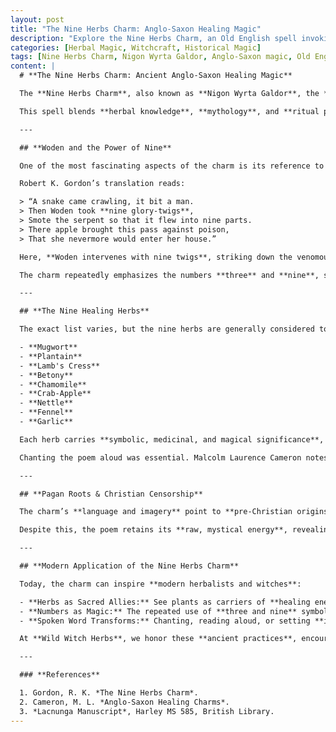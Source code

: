 ```yaml
---
layout: post
title: "The Nine Herbs Charm: Anglo-Saxon Healing Magic"
description: "Explore the Nine Herbs Charm, an Old English spell invoking Woden and nine sacred herbs for protection and healing. Learn its pagan roots, herbal wisdom, and mystical power."
categories: [Herbal Magic, Witchcraft, Historical Magic]
tags: [Nine Herbs Charm, Nigon Wyrta Galdor, Anglo-Saxon magic, Old English charm, Woden, Lacnunga, Historical Witchcraft, Healing Herbs]
content: |
  # **The Nine Herbs Charm: Ancient Anglo-Saxon Healing Magic**

  The **Nine Herbs Charm**, also known as **Nigon Wyrta Galdor**, the **Lay of the Nine Healing Herbs**, or the **Nine Wort Spell**, is one of the most remarkable examples of **Old English magic**. Recorded in the **tenth century AD**, it survives in the **Lacnunga**, a collection of **Anglo-Saxon medical texts** preserved in the **British Library’s Harley MS 585 manuscript**.  

  This spell blends **herbal knowledge**, **mythology**, and **ritual power**, involving the preparation and use of **nine sacred herbs** for **healing and protection**.

  ---

  ## **Woden and the Power of Nine**

  One of the most fascinating aspects of the charm is its reference to **Woden**, making it one of only **two clear mentions of this god in Old English poetry** (the other is in *Maxims I* of the Exeter Book).  

  Robert K. Gordon’s translation reads:

  > “A snake came crawling, it bit a man.  
  > Then Woden took **nine glory-twigs**,  
  > Smote the serpent so that it flew into nine parts.  
  > There apple brought this pass against poison,  
  > That she nevermore would enter her house.”

  Here, **Woden intervenes with nine twigs**, striking down the venomous serpent. Scholars suggest these twigs may have been inscribed with **runes representing the first letters of each herb**, linking **divine power directly to the plants**.

  The charm repeatedly emphasizes the numbers **three** and **nine**, sacred in **Germanic paganism**, underscoring the **magical potency of the ritual** and the alignment of **herbs, numbers, and divine energy**.

  ---

  ## **The Nine Healing Herbs**

  The exact list varies, but the nine herbs are generally considered to include:

  - **Mugwort**  
  - **Plantain**  
  - **Lamb's Cress**  
  - **Betony**  
  - **Chamomile**  
  - **Crab-Apple**  
  - **Nettle**  
  - **Fennel**  
  - **Garlic**

  Each herb carries **symbolic, medicinal, and magical significance**, reflecting a worldview where **nature and spirit are inseparable**.  

  Chanting the poem aloud was essential. Malcolm Laurence Cameron notes it produces a **“marvellously incantatory effect,”** transforming a herbal preparation into a **powerful ritual of healing and protection**.

  ---

  ## **Pagan Roots & Christian Censorship**

  The charm’s **language and imagery** point to **pre-Christian origins**. Gordon observes that it was likely **Christianized** to conform with spiritual norms of the time.  

  Despite this, the poem retains its **raw, mystical energy**, revealing the enduring human desire to connect with **plants, ritual, and divine power**.

  ---

  ## **Modern Application of the Nine Herbs Charm**

  Today, the charm can inspire **modern herbalists and witches**:

  - **Herbs as Sacred Allies:** See plants as carriers of **healing energy and protection**.  
  - **Numbers as Magic:** The repeated use of **three and nine** symbolizes **completeness, cycles, and magical potency**.  
  - **Spoken Word Transforms:** Chanting, reading aloud, or setting **intention** amplifies the power of herbal or protective rituals.

  At **Wild Witch Herbs**, we honor these **ancient practices**, encouraging a **story-rich connection** with herbs and the magical lore they carry. The **Nine Herbs Charm** reminds us that **plants, words, and belief** have always worked together to heal, protect, and empower.

  ---

  ### **References**

  1. Gordon, R. K. *The Nine Herbs Charm*.  
  2. Cameron, M. L. *Anglo-Saxon Healing Charms*.  
  3. *Lacnunga Manuscript*, Harley MS 585, British Library.  
---
```

